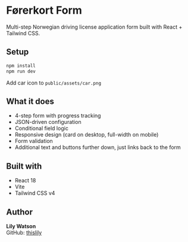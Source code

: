 # Førerkort Form

Multi-step Norwegian driving license application form built with React + Tailwind CSS.

## Setup

```bash
npm install
npm run dev
```

Add car icon to `public/assets/car.png`

## What it does

- 4-step form with progress tracking
- JSON-driven configuration  
- Conditional field logic
- Responsive design (card on desktop, full-width on mobile)
- Form validation
- Additional text and buttons further down, just links back to the form


## Built with

- React 18
- Vite
- Tailwind CSS v4

## Author

**Lily Watson**  
GitHub: [thislily](https://github.com/thislily)